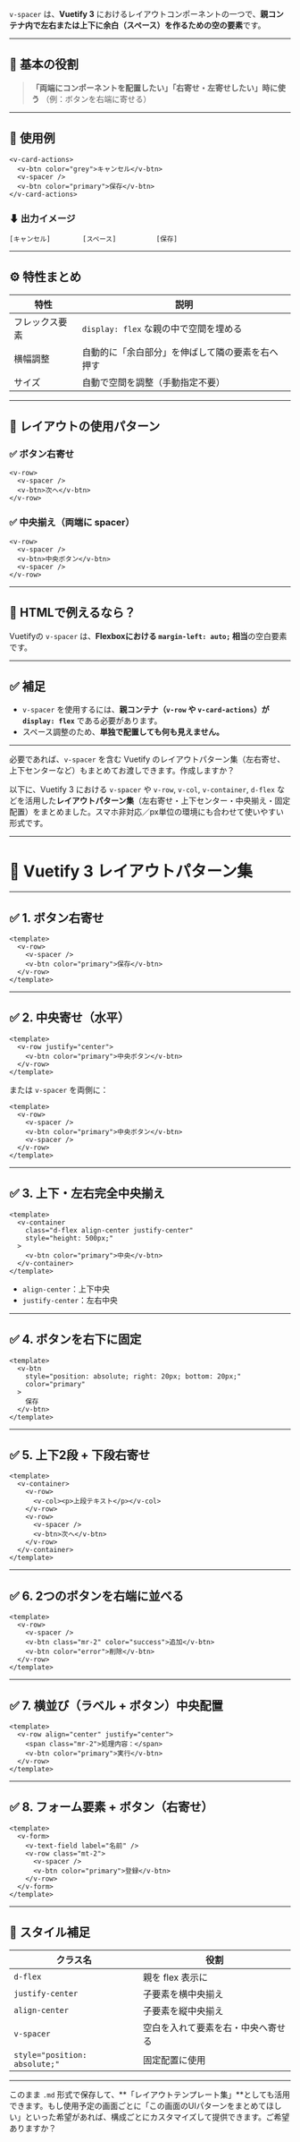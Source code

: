 `v-spacer` は、**Vuetify 3** におけるレイアウトコンポーネントの一つで、**親コンテナ内で左右または上下に余白（スペース）を作るための空の要素**です。

---

## 🧭 基本の役割

> **「両端にコンポーネントを配置したい」「右寄せ・左寄せしたい」時に使う**
> （例：ボタンを右端に寄せる）

---

## 🧩 使用例

```vue
<v-card-actions>
  <v-btn color="grey">キャンセル</v-btn>
  <v-spacer />
  <v-btn color="primary">保存</v-btn>
</v-card-actions>
```

### ⬇ 出力イメージ

```
[キャンセル]        [スペース]          [保存]
```

---

## ⚙️ 特性まとめ

| 特性      | 説明                          |
| ------- | --------------------------- |
| フレックス要素 | `display: flex` な親の中で空間を埋める |
| 横幅調整    | 自動的に「余白部分」を伸ばして隣の要素を右へ押す    |
| サイズ     | 自動で空間を調整（手動指定不要）            |

---

## 🎨 レイアウトの使用パターン

### ✅ ボタン右寄せ

```vue
<v-row>
  <v-spacer />
  <v-btn>次へ</v-btn>
</v-row>
```

### ✅ 中央揃え（両端に spacer）

```vue
<v-row>
  <v-spacer />
  <v-btn>中央ボタン</v-btn>
  <v-spacer />
</v-row>
```

---

## 🧠 HTMLで例えるなら？

Vuetifyの `v-spacer` は、**Flexboxにおける `margin-left: auto;` 相当**の空白要素です。

---

## ✅ 補足

* `v-spacer` を使用するには、**親コンテナ（`v-row` や `v-card-actions`）が `display: flex`** である必要があります。
* スペース調整のため、**単独で配置しても何も見えません。**

---

必要であれば、`v-spacer` を含む Vuetify のレイアウトパターン集（左右寄せ、上下センターなど）もまとめてお渡しできます。作成しますか？

以下に、Vuetify 3 における `v-spacer` や `v-row`, `v-col`, `v-container`, `d-flex` などを活用した**レイアウトパターン集**（左右寄せ・上下センター・中央揃え・固定配置）をまとめました。スマホ非対応／px単位の環境にも合わせて使いやすい形式です。

---

# 🎨 Vuetify 3 レイアウトパターン集

---

## ✅ 1. **ボタン右寄せ**

```vue
<template>
  <v-row>
    <v-spacer />
    <v-btn color="primary">保存</v-btn>
  </v-row>
</template>
```

---

## ✅ 2. **中央寄せ（水平）**

```vue
<template>
  <v-row justify="center">
    <v-btn color="primary">中央ボタン</v-btn>
  </v-row>
</template>
```

または `v-spacer` を両側に：

```vue
<template>
  <v-row>
    <v-spacer />
    <v-btn color="primary">中央ボタン</v-btn>
    <v-spacer />
  </v-row>
</template>
```

---

## ✅ 3. **上下・左右完全中央揃え**

```vue
<template>
  <v-container
    class="d-flex align-center justify-center"
    style="height: 500px;"
  >
    <v-btn color="primary">中央</v-btn>
  </v-container>
</template>
```

* `align-center`：上下中央
* `justify-center`：左右中央

---

## ✅ 4. **ボタンを右下に固定**

```vue
<template>
  <v-btn
    style="position: absolute; right: 20px; bottom: 20px;"
    color="primary"
  >
    保存
  </v-btn>
</template>
```

---

## ✅ 5. **上下2段 + 下段右寄せ**

```vue
<template>
  <v-container>
    <v-row>
      <v-col><p>上段テキスト</p></v-col>
    </v-row>
    <v-row>
      <v-spacer />
      <v-btn>次へ</v-btn>
    </v-row>
  </v-container>
</template>
```

---

## ✅ 6. **2つのボタンを右端に並べる**

```vue
<template>
  <v-row>
    <v-spacer />
    <v-btn class="mr-2" color="success">追加</v-btn>
    <v-btn color="error">削除</v-btn>
  </v-row>
</template>
```

---

## ✅ 7. **横並び（ラベル + ボタン）中央配置**

```vue
<template>
  <v-row align="center" justify="center">
    <span class="mr-2">処理内容：</span>
    <v-btn color="primary">実行</v-btn>
  </v-row>
</template>
```

---

## ✅ 8. **フォーム要素 + ボタン（右寄せ）**

```vue
<template>
  <v-form>
    <v-text-field label="名前" />
    <v-row class="mt-2">
      <v-spacer />
      <v-btn color="primary">登録</v-btn>
    </v-row>
  </v-form>
</template>
```

---

## 📌 スタイル補足

| クラス名                          | 役割                |
| ----------------------------- | ----------------- |
| `d-flex`                      | 親を flex 表示に       |
| `justify-center`              | 子要素を横中央揃え         |
| `align-center`                | 子要素を縦中央揃え         |
| `v-spacer`                    | 空白を入れて要素を右・中央へ寄せる |
| `style="position: absolute;"` | 固定配置に使用           |

---

このまま `.md` 形式で保存して、\*\*「レイアウトテンプレート集」\*\*としても活用できます。もし使用予定の画面ごとに「この画面のUIパターンをまとめてほしい」といった希望があれば、構成ごとにカスタマイズして提供できます。ご希望ありますか？
